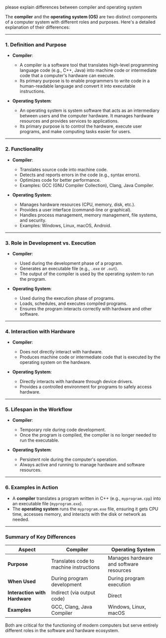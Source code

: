 please explain differences between compiler and operating system


The **compiler** and the **operating system (OS)** are two distinct components of a computer system with different roles and purposes. Here's a detailed explanation of their differences:

---

### **1. Definition and Purpose**
- **Compiler**:
  - A compiler is a software tool that translates high-level programming language code (e.g., C++, Java) into machine code or intermediate code that a computer's hardware can execute.
  - Its primary purpose is to enable programmers to write code in a human-readable language and convert it into executable instructions.

- **Operating System**:
  - An operating system is system software that acts as an intermediary between users and the computer hardware. It manages hardware resources and provides services to applications.
  - Its primary purpose is to control the hardware, execute user programs, and make computing tasks easier for users.

---

### **2. Functionality**
- **Compiler**:
  - Translates source code into machine code.
  - Detects and reports errors in the code (e.g., syntax errors).
  - Optimizes code for better performance.
  - Examples: GCC (GNU Compiler Collection), Clang, Java Compiler.

- **Operating System**:
  - Manages hardware resources (CPU, memory, disk, etc.).
  - Provides a user interface (command-line or graphical).
  - Handles process management, memory management, file systems, and security.
  - Examples: Windows, Linux, macOS, Android.

---

### **3. Role in Development vs. Execution**
- **Compiler**:
  - Used during the development phase of a program.
  - Generates an executable file (e.g., `.exe` or `.out`).
  - The output of the compiler is used by the operating system to run the program.

- **Operating System**:
  - Used during the execution phase of programs.
  - Loads, schedules, and executes compiled programs.
  - Ensures the program interacts correctly with hardware and other software.

---

### **4. Interaction with Hardware**
- **Compiler**:
  - Does not directly interact with hardware.
  - Produces machine code or intermediate code that is executed by the operating system on the hardware.

- **Operating System**:
  - Directly interacts with hardware through device drivers.
  - Provides a controlled environment for programs to safely access hardware.

---

### **5. Lifespan in the Workflow**
- **Compiler**:
  - Temporary role during code development.
  - Once the program is compiled, the compiler is no longer needed to run the executable.

- **Operating System**:
  - Persistent role during the computer's operation.
  - Always active and running to manage hardware and software resources.

---

### **6. Examples in Action**
- A **compiler** translates a program written in C++ (e.g., `myprogram.cpp`) into an executable file (`myprogram.exe`).
- The **operating system** runs the `myprogram.exe` file, ensuring it gets CPU time, accesses memory, and interacts with the disk or network as needed.

---

### **Summary of Key Differences**

| **Aspect**           | **Compiler**                              | **Operating System**                      |
|-----------------------|-------------------------------------------|-------------------------------------------|
| **Purpose**           | Translates code to machine instructions  | Manages hardware and software resources   |
| **When Used**         | During program development               | During program execution                  |
| **Interaction with Hardware** | Indirect (via output code)              | Direct                                    |
| **Examples**          | GCC, Clang, Java Compiler                | Windows, Linux, macOS                     |

Both are critical for the functioning of modern computers but serve entirely different roles in the software and hardware ecosystem.

